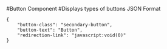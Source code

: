 #Button Component
#Displays types of buttons
JSON Format
```
{
    "button-class": "secondary-button",
    "button-text": "Button",
    "redirection-link": "javascript:void(0)"
}
```
<!-- Button classes available: primary-blue-button, primary-yellow-button, secondary-button, signIn-button -->